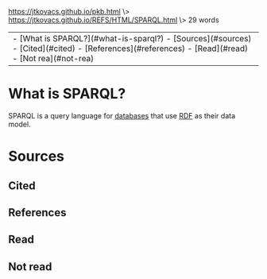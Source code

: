 <p id="path"><a href="../../pkb.html">https://jtkovacs.github.io/pkb.html</a> \> <a href="https://jtkovacs.github.io/REFS/HTML/SPARQL.html">https://jtkovacs.github.io/REFS/HTML/SPARQL.html</a> \> 29 words </p><table class="TOC"><tr><td>- [What is SPARQL?](#what-is-sparql?)
- [Sources](#sources)
	- [Cited](#cited)
	- [References](#references)
	- [Read](#read)
	- [Not rea](#not-rea)
</td></tr></table>

# What is SPARQL?

SPARQL is a query language for [databases](databases.html) that use [RDF](RDF.html) as their data model.  

# Sources

## Cited

## References

## Read

## Not read